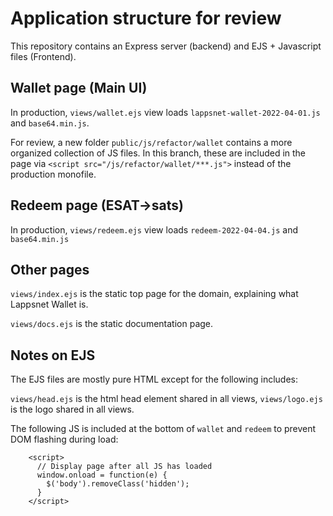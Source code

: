 # Application structure for review

This repository contains an Express server (backend) and EJS + Javascript files (Frontend).

## Wallet page (Main UI)
In production, `views/wallet.ejs` view loads `lappsnet-wallet-2022-04-01.js` and `base64.min.js`.

For review, a new folder `public/js/refactor/wallet` contains a more organized collection of JS files.
In this branch, these are included in the page via `<script src="/js/refactor/wallet/***.js">` instead of the production monofile.

## Redeem page (ESAT->sats)
In production, `views/redeem.ejs` view loads `redeem-2022-04-04.js` and `base64.min.js`

## Other pages
`views/index.ejs` is the static top page for the domain, explaining what Lappsnet Wallet is.

`views/docs.ejs` is the static documentation page.

## Notes on EJS

The EJS files are mostly pure HTML except for the following includes:

`views/head.ejs` is the html head element shared in all views, `views/logo.ejs` is the logo shared in all views.

The following JS is included at the bottom of `wallet` and `redeem` to prevent DOM flashing during load:

```
    <script>
      // Display page after all JS has loaded
      window.onload = function(e) {
        $('body').removeClass('hidden');
      }
    </script>
```